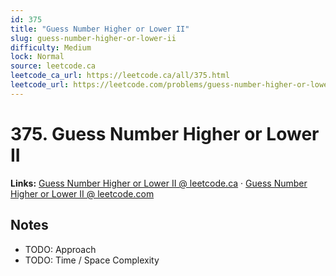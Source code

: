 ```yaml
--- 
id: 375
title: "Guess Number Higher or Lower II"
slug: guess-number-higher-or-lower-ii
difficulty: Medium
lock: Normal
source: leetcode.ca
leetcode_ca_url: https://leetcode.ca/all/375.html
leetcode_url: https://leetcode.com/problems/guess-number-higher-or-lower-ii/
---
```


# 375. Guess Number Higher or Lower II

**Links:** [Guess Number Higher or Lower II @ leetcode.ca](https://leetcode.ca/all/375.html) · [Guess Number Higher or Lower II @ leetcode.com](https://leetcode.com/problems/guess-number-higher-or-lower-ii/)

## Notes
- TODO: Approach
- TODO: Time / Space Complexity
